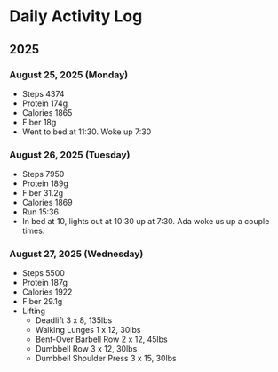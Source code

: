 # Daily Activity Log

## 2025

### August 25, 2025 (Monday)

- Steps 4374
- Protein 174g
- Calories 1865
- Fiber 18g
- Went to bed at 11:30. Woke up 7:30

### August 26, 2025 (Tuesday)

- Steps 7950
- Protein 189g
- Fiber 31.2g
- Calories 1869
- Run 15:36
- In bed at 10, lights out at 10:30 up at 7:30. Ada woke us up a couple times.

### August 27, 2025 (Wednesday)

- Steps 5500
- Protein 187g
- Calories 1922
- Fiber 29.1g
- Lifting
  - Deadlift 3 x 8, 135lbs
  - Walking Lunges 1 x 12, 30lbs
  - Bent-Over Barbell Row 2 x 12, 45lbs
  - Dumbbell Row 3 x 12, 30lbs
  - Dumbbell Shoulder Press 3 x 15, 30lbs
